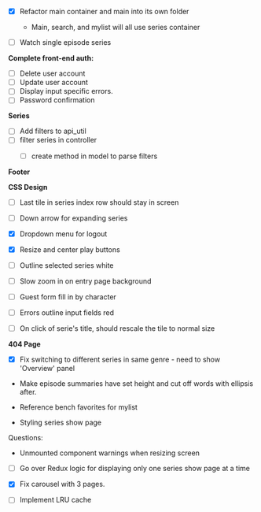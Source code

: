 - [X] Refactor main container and main into its own folder
  - Main, search, and mylist will all use series container

- [ ] Watch single episode series

**Complete front-end auth:**
- [ ] Delete user account
- [ ] Update user account
- [ ] Display input specific errors.
- [ ] Password confirmation

**Series**
- [ ] Add filters to api_util
- [ ] filter series in controller
  - [ ] create method in model to parse filters


**Footer**

**CSS Design**
- [ ] Last tile in series index row should stay in screen
- [ ] Down arrow for expanding series
- [X] Dropdown menu for logout
- [X] Resize and center play buttons
- [ ] Outline selected series white

- [ ] Slow zoom in on entry page background
- [ ] Guest form fill in by character
- [ ] Errors outline input fields red
- [ ] On click of serie's title, should rescale the tile to normal size

**404 Page**

- [X] Fix switching to different series in same genre - need to show 'Overview' panel

- Make episode summaries have set height and cut off words with ellipsis after.

- Reference bench favorites for mylist

- Styling series show page

Questions:
- Unmounted component warnings when resizing screen

- [ ] Go over Redux logic for displaying only one series show page at a time


- [x] Fix carousel with 3 pages.

- [ ] Implement LRU cache
